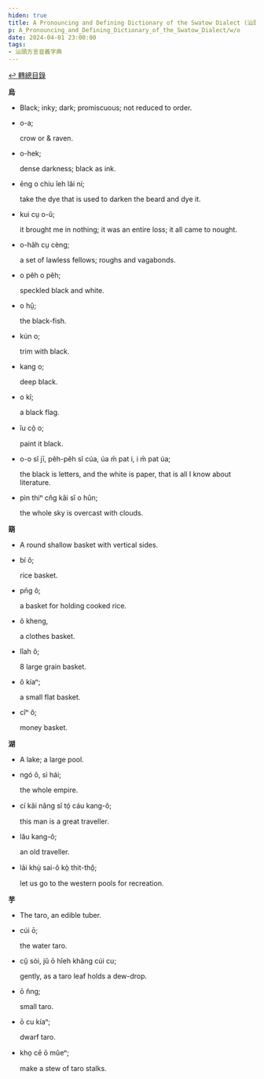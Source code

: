 ```yaml
---
hiden: true
title: A Pronouncing and Defining Dictionary of the Swatow Dialect (汕頭方言音義字典) / o
p: A_Pronouncing_and_Defining_Dictionary_of_the_Swatow_Dialect/w/o
date: 2024-04-01 23:00:00
tags: 
- 汕頭方言音義字典
---
```


[↩️ 轉總目錄](/A_Pronouncing_and_Defining_Dictionary_of_the_Swatow_Dialect)


**烏**
- Black; inky; dark; promiscuous; not reduced to order.

- o-a;

  crow or & raven.

- o-hek;

  dense darkness; black as ink.

- ēng o chiu îeh lâi ní;

  take the dye that is used to darken the beard and dye it.

- kui cṳ o-ŭ;

  it brought me in nothing; it was an entire loss; it all came to nought.

- o-hâh cṳ cèng;

  a set of lawless fellows; roughs and vagabonds.

- o pêh o pêh;

  speckled black and white.

- o hṳ̂;

  the black-fish.

- kún o;

  trim with black.

- kang o;

  deep black.

- o kî;

  a black flag.

- îu cò̤ o;

  paint it black.

- o-o sĭ jī, pêh-pêh sĭ cúa, úa m̄ pat i, i m̄ pat úa;

  the black is letters, and the white is paper, that is all I know about literature.

- pìn thiⁿ cn̂g kâi sĭ o hûn;

  the whole sky is overcast with clouds.

**箶**
- A round shallow basket with vertical sides.

- bí ô;

  rice basket.

- pn̄g ô;

  a basket for holding cooked rice.

- ô kheng,

  a clothes basket.

- lîah ô;

  8 large grain basket.

- ô kíaⁿ;

  a small flat basket.

- cîⁿ ô;

  money basket.

**湖**
- A lake; a large pool.

- ngó ô, sì hái;

  the whole empire.

- cí kâi nâng sĭ tó̤ cáu kang-ô;

  this man is a great traveller.

- lău kang-ô;

  an old traveller.

- lâi khṳ̀ sai-ô kò̤ thit-thô̤;

  let us go to the western pools for recreation.

**芋**
- The taro, an edible tuber.

- cúi ō;

  the water taro.

- cṳ̆ sòi, jû ō hîeh khâng cúi cu;

  gently, as a taro leaf holds a dew-drop.

- ō n̆ng;

  small taro.

- ō cu kíaⁿ;

  dwarf taro.

- kho̤ cē ō mûeⁿ;

  make a stew of taro stalks.